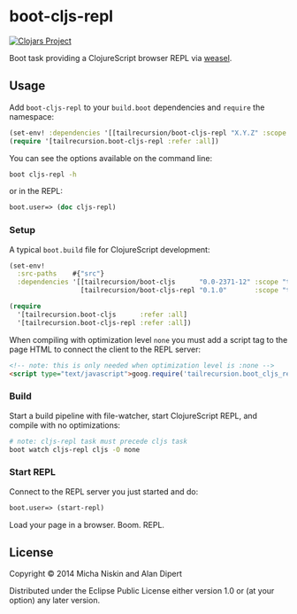 # boot-cljs-repl

[![Clojars Project][2]][3]

Boot task providing a ClojureScript browser REPL via [weasel].

## Usage

Add `boot-cljs-repl` to your `build.boot` dependencies and `require` the
namespace:

```clj
(set-env! :dependencies '[[tailrecursion/boot-cljs-repl "X.Y.Z" :scope "test"]])
(require '[tailrecursion.boot-cljs-repl :refer :all])
```

You can see the options available on the command line:

```bash
boot cljs-repl -h
```

or in the REPL:

```clj
boot.user=> (doc cljs-repl)
```

### Setup

A typical `boot.build` file for ClojureScript development:

```clj
(set-env!
  :src-paths    #{"src"}
  :dependencies '[[tailrecursion/boot-cljs      "0.0-2371-12" :scope "test"]
                  [tailrecursion/boot-cljs-repl "0.1.0"       :scope "test"]])

(require
  '[tailrecursion.boot-cljs      :refer :all]
  '[tailrecursion.boot-cljs-repl :refer :all])
```

When compiling with optimization level `none` you must add a script tag to the
page HTML to connect the client to the REPL server:

```html
<!-- note: this is only needed when optimization level is :none -->
<script type="text/javascript">goog.require('tailrecursion.boot_cljs_repl');</script>
```

### Build

Start a build pipeline with file-watcher, start ClojureScript REPL, and compile
with no optimizations:

```bash
# note: cljs-repl task must precede cljs task
boot watch cljs-repl cljs -O none
```

### Start REPL

Connect to the REPL server you just started and do:

```clj
boot.user=> (start-repl)
```

Load your page in a browser. Boom. REPL.

## License

Copyright © 2014 Micha Niskin and Alan Dipert

Distributed under the Eclipse Public License either version 1.0 or (at
your option) any later version.

[1]: https://github.com/tailrecursion/boot
[2]: http://clojars.org/tailrecursion/boot-cljs-repl/latest-version.svg?cache=3
[3]: http://clojars.org/tailrecursion/boot-cljs-repl
[cider]: https://github.com/clojure-emacs/cider
[weasel]: https://github.com/tomjakubowski/weasel
